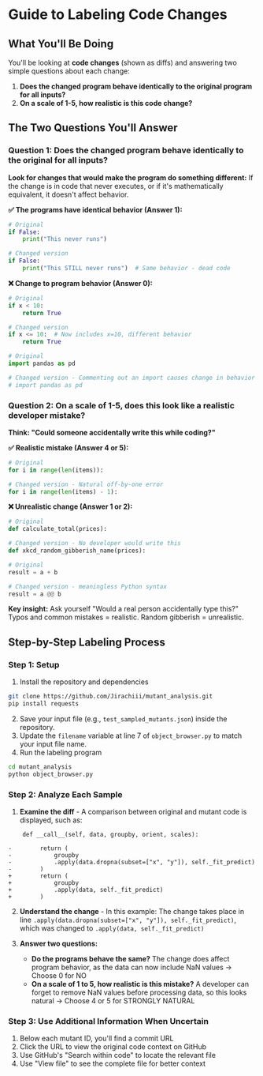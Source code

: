 # Guide to Labeling Code Changes

## What You'll Be Doing

You'll be looking at **code changes** (shown as diffs) and answering two simple questions about each change:
1. **Does the changed program behave identically to the original program for all inputs?**
2. **On a scale of 1-5, how realistic is this code change?**

## The Two Questions You'll Answer

### Question 1: Does the changed program behave identically to the original for all inputs?

**Look for changes that would make the program do something different:** If the change is in code that never executes, or if it's mathematically equivalent, it doesn't affect behavior.

**✅ The programs have identical behavior (Answer 1):**
```python
# Original
if False:
    print("This never runs")

# Changed version
if False:
    print("This STILL never runs")  # Same behavior - dead code
```

**❌ Change to program behavior (Answer 0):**
```python
# Original  
if x < 10:
    return True

# Changed version  
if x <= 10:  # Now includes x=10, different behavior
    return True
```

```python
# Original
import pandas as pd

# Changed version - Commenting out an import causes change in behavior if the import is used
# import pandas as pd   
```

### Question 2: On a scale of 1-5, does this look like a realistic developer mistake?

**Think: "Could someone accidentally write this while coding?"**

**✅ Realistic mistake (Answer 4 or 5):**
```python
# Original
for i in range(len(items)):

# Changed version - Natural off-by-one error
for i in range(len(items) - 1):
```

**❌ Unrealistic change (Answer 1 or 2):**
```python
# Original
def calculate_total(prices):

# Changed version - No developer would write this
def xkcd_random_gibberish_name(prices):
```

```python
# Original
result = a + b

# Changed version - meaningless Python syntax
result = a @@ b
```

**Key insight:** Ask yourself "Would a real person accidentally type this?" Typos and common mistakes = realistic. Random gibberish = unrealistic.

## Step-by-Step Labeling Process

### Step 1: Setup
1. Install the repository and dependencies
```bash
git clone https://github.com/Jirachiii/mutant_analysis.git
pip install requests
```
2. Save your input file (e.g., `test_sampled_mutants.json`) inside the repository.
3. Update the `filename` variable at line 7 of `object_browser.py` to match your input file name.
4. Run the labeling program
```bash
cd mutant_analysis
python object_browser.py
```

### Step 2: Analyze Each Sample
1. **Examine the diff** - A comparison between original and mutant code is displayed, such as:
```
    def __call__(self, data, groupby, orient, scales):

-        return (
-            groupby
-            .apply(data.dropna(subset=["x", "y"]), self._fit_predict)
-        )
+        return (
+            groupby
+            .apply(data, self._fit_predict)
+        )
```

2. **Understand the change** - In this example: The change takes place in line ```.apply(data.dropna(subset=["x", "y"]), self._fit_predict)```, which was changed to ```.apply(data, self._fit_predict)```

3. **Answer two questions:**
   - **Do the programs behave the same?** The change does affect program behavior, as the data can now include NaN values -> Choose 0 for NO 
   - **On a scale of 1 to 5, how realistic is this mistake?** A developer can forget to remove NaN values before processing data, so this looks natural -> Choose 4 or 5 for STRONGLY NATURAL

### Step 3: Use Additional Information When Uncertain
1. Below each mutant ID, you'll find a commit URL
2. Click the URL to view the original code context on GitHub
3. Use GitHub's "Search within code" to locate the relevant file
4. Use "View file" to see the complete file for better context
